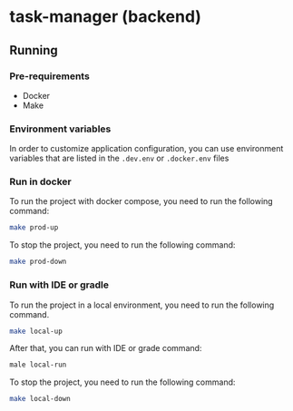 # task-manager (backend)

## Running

### Pre-requirements

- Docker
- Make

### Environment variables

In order to customize application configuration, you can use environment variables that are listed in the `.dev.env`
or `.docker.env` files

### Run in docker

To run the project with docker compose, you need to run the following command:

```bash
make prod-up
```

To stop the project, you need to run the following command:

```bash
make prod-down
```

### Run with IDE or gradle

To run the project in a local environment, you need to run the following command.

```bash
make local-up
```

After that, you can run with IDE or grade command:

```bash
male local-run
```

To stop the project, you need to run the following command:

```bash
make local-down
```